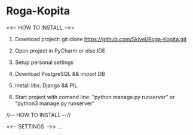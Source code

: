 # Roga-Kopita

<<-- HOW TO INSTALL -->>

1. Download project: git clone https://github.com/Skivel/Roga-Kopita.git

2. Open project in PyCharm or else IDE

3. Setup personal settings

4. Download PostgreSQL && import DB

5. Install libs: Django && PIL

5. Start project with comand line: "python manage.py runserver" or "python3 manage.py runserver"

//-- HOW TO INSTALL --//


<<-- SETTINGS -->>
...
